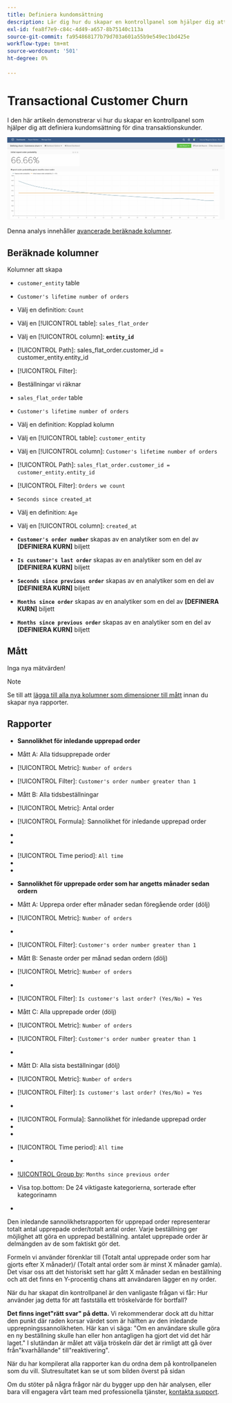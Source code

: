 ```yaml
---
title: Definiera kundomsättning
description: Lär dig hur du skapar en kontrollpanel som hjälper dig att definiera kundomsättning för dina transaktionskunder.
exl-id: fea8f7e9-c84c-4d49-a657-8b75140c113a
source-git-commit: fa954868177b79d703a601a55b9e549ec1bd425e
workflow-type: tm+mt
source-wordcount: '501'
ht-degree: 0%

---
```


# Transactional Customer Churn

I den här artikeln demonstrerar vi hur du skapar en kontrollpanel som hjälper dig att definiera kundomsättning för dina transaktionskunder.

![](../../assets/churn-deashboard.png)

Denna analys innehåller [avancerade beräknade kolumner](../data-warehouse-mgr/adv-calc-columns.md).

## Beräknade kolumner

Kolumner att skapa

* `customer_entity` table
* `Customer's lifetime number of orders`
* Välj en definition: `Count`
* Välj en [!UICONTROL table]: `sales_flat_order`
* Välj en [!UICONTROL column]: **`entity_id`**
* [!UICONTROL Path]: sales_flat_order.customer_id = customer_entity.entity_id
* [!UICONTROL Filter]:
* Beställningar vi räknar

* `sales_flat_order` table
* `Customer's lifetime number of orders`
* Välj en definition: Kopplad kolumn
* Välj en [!UICONTROL table]: `customer_entity`
* Välj en [!UICONTROL column]: `Customer's lifetime number of orders`
* [!UICONTROL Path]: `sales_flat_order.customer_id = customer_entity.entity_id`
* [!UICONTROL Filter]: `Orders we count`

* `Seconds since created_at`
* Välj en definition: `Age`
* Välj en [!UICONTROL column]: `created_at`

* **`Customer's order number`** skapas av en analytiker som en del av **[DEFINIERA KURN]** biljett
* **`Is customer's last order`** skapas av en analytiker som en del av **[DEFINIERA KURN]** biljett
* **`Seconds since previous order`** skapas av en analytiker som en del av **[DEFINIERA KURN]** biljett
* **`Months since order`** skapas av en analytiker som en del av **[DEFINIERA KURN]** biljett
* **`Months since previous order`** skapas av en analytiker som en del av **[DEFINIERA KURN]** biljett

## Mått

Inga nya mätvärden!

>[!NOTE]
>
>Se till att [lägga till alla nya kolumner som dimensioner till mått](../data-warehouse-mgr/manage-data-dimensions-metrics.md) innan du skapar nya rapporter.

## Rapporter

* **Sannolikhet för inledande upprepad order**
* Mått A: Alla tidsupprepade order
* [!UICONTROL Metric]: `Number of orders`
* [!UICONTROL Filter]: `Customer's order number greater than 1`

* Mått B: Alla tidsbeställningar
* [!UICONTROL Metric]: Antal order

* [!UICONTROL Formula]: Sannolikhet för inledande upprepad order
* 
   [!UICONTROL-formel]: `A/B`
* 

   [!UICONTROL Format]: `Percent`

* [!UICONTROL Time period]: `All time`
* 
   [!UICONTROL Interval]: `None`
* 

   [!UICONTROL Chart type]: `Scalar`

* **Sannolikhet för upprepade order som har angetts månader sedan ordern**
* Mått A: Upprepa order efter månader sedan föregående order (dölj)
* [!UICONTROL Metric]: `Number of orders`
* 
   [!UICONTROL Perspective]: `Cumulative`
* [!UICONTROL Filter]: `Customer's order number greater than 1`

* Mått B: Senaste order per månad sedan ordern (dölj)
* [!UICONTROL Metric]: `Number of orders`
* 
   [!UICONTROL Perspective]: `Cumulative`
* [!UICONTROL Filter]: `Is customer's last order? (Yes/No) = Yes`

* Mått C: Alla upprepade order (dölj)
* [!UICONTROL Metric]: `Number of orders`
* [!UICONTROL Filter]: `Customer's order number greater than 1`

* 

   [!UICONTROL Group by]: `Independent`

* Mått D: Alla sista beställningar (dölj)
* [!UICONTROL Metric]: `Number of orders`
* [!UICONTROL Filter]: `Is customer's last order? (Yes/No) = Yes`

* 

   [!UICONTROL Group by]: `Independent`

* [!UICONTROL Formula]: Sannolikhet för inledande upprepad order
* 
   [!UICONTROL-formel]: `(C-A)/(C+D-A-B)`
* 

   [!UICONTROL Format]: `Percent`

* [!UICONTROL Time period]: `All time`
* 
   [!UICONTROL Interval]: `None`
* [!UICONTROL Group by]: `Months since previous order`
* Visa top.bottom: De 24 viktigaste kategorierna, sorterade efter kategorinamn

* 

   [!UICONTROL Chart type]: `Line`

Den inledande sannolikhetsrapporten för upprepad order representerar totalt antal upprepade order/totalt antal order. Varje beställning ger möjlighet att göra en upprepad beställning. antalet upprepade order är delmängden av de som faktiskt gör det.

Formeln vi använder förenklar till (Totalt antal upprepade order som har gjorts efter X månader)/ (Totalt antal order som är minst X månader gamla). Det visar oss att det historiskt sett har gått X månader sedan en beställning och att det finns en Y-procentig chans att användaren lägger en ny order.

När du har skapat din kontrollpanel är den vanligaste frågan vi får: Hur använder jag detta för att fastställa ett tröskelvärde för bortfall?

**Det finns inget&quot;rätt svar&quot; på detta.** Vi rekommenderar dock att du hittar den punkt där raden korsar värdet som är hälften av den inledande upprepningssannolikheten. Här kan vi säga: &quot;Om en användare skulle göra en ny beställning skulle han eller hon antagligen ha gjort det vid det här laget.&quot; I slutändan är målet att välja tröskeln där det är rimligt att gå över från&quot;kvarhållande&quot; till&quot;reaktivering&quot;.

När du har kompilerat alla rapporter kan du ordna dem på kontrollpanelen som du vill. Slutresultatet kan se ut som bilden överst på sidan

Om du stöter på några frågor när du bygger upp den här analysen, eller bara vill engagera vårt team med professionella tjänster, [kontakta support](https://experienceleague.adobe.com/docs/commerce-knowledge-base/kb/troubleshooting/miscellaneous/mbi-service-policies.html?lang=en).
